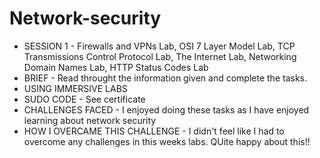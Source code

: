 # Network-security
- SESSION 1 - Firewalls and VPNs Lab, OSI 7 Layer Model Lab, TCP Transmissions Control Protocol Lab, The Internet Lab, Networking Domain Names Lab, HTTP Status Codes Lab 
- BRIEF - Read throught the information given and complete the tasks.
- USING IMMERSIVE LABS
- SUDO CODE - See certificate
- CHALLENGES FACED - I enjoyed doing these tasks as I have enjoyed learning about network security
- HOW I OVERCAME THIS CHALLENGE - I didn't feel like I had to overcome any challenges in this weeks labs. QUite happy about this!!
